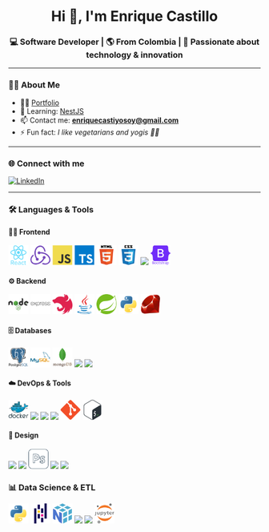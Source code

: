 <h1 align="center">Hi 👋, I'm Enrique Castillo</h1>
<h3 align="center">💻 Software Developer | 🌎 From Colombia | 🚀 Passionate about technology & innovation</h3>

---

### 👨‍💻 About Me

- 👨‍💻 [Portfolio](https://portfolio-kikecastillocolombias-projects.vercel.app/index.html)
- 🌱 Learning: [NestJS](https://nestjs.com/)   
- 📫 Contact me: **enriquecastiyosoy@gmail.com**  
- ⚡ Fun fact: *I like vegetarians and yogis 🧘‍♂️*  

---

### 🌐 Connect with me
<p align="left">
<a href="https://www.linkedin.com/in/joseenriquecastillo/" target="blank">
  <img src="https://img.shields.io/badge/LinkedIn-%230077B5.svg?&style=for-the-badge&logo=linkedin&logoColor=white" alt="LinkedIn"/>
</a>
</p>

---

### 🛠️ Languages & Tools

#### 👨‍🎨 Frontend
<p>
  <img src="https://raw.githubusercontent.com/devicons/devicon/master/icons/react/react-original-wordmark.svg" width="40"/> 
  <img src="https://raw.githubusercontent.com/devicons/devicon/master/icons/redux/redux-original.svg" width="40"/>
  <img src="https://raw.githubusercontent.com/devicons/devicon/master/icons/javascript/javascript-original.svg" width="40"/>
  <img src="https://raw.githubusercontent.com/devicons/devicon/master/icons/typescript/typescript-original.svg" width="40"/>
  <img src="https://raw.githubusercontent.com/devicons/devicon/master/icons/html5/html5-original-wordmark.svg" width="40"/>
  <img src="https://raw.githubusercontent.com/devicons/devicon/master/icons/css3/css3-original-wordmark.svg" width="40"/>
  <img src="https://www.vectorlogo.zone/logos/tailwindcss/tailwindcss-icon.svg" width="40"/>
  <img src="https://raw.githubusercontent.com/devicons/devicon/master/icons/bootstrap/bootstrap-plain-wordmark.svg" width="40"/>
</p>

#### ⚙️ Backend
<p>
  <img src="https://raw.githubusercontent.com/devicons/devicon/master/icons/nodejs/nodejs-original-wordmark.svg" width="40"/>
  <img src="https://raw.githubusercontent.com/devicons/devicon/master/icons/express/express-original-wordmark.svg" width="40"/>
  <img src="https://raw.githubusercontent.com/devicons/devicon/master/icons/nestjs/nestjs-plain.svg" width="40"/>
  <img src="https://raw.githubusercontent.com/devicons/devicon/master/icons/java/java-original.svg" width="40"/>
  <img src="https://raw.githubusercontent.com/devicons/devicon/master/icons/spring/spring-original.svg" width="40"/>
  <img src="https://raw.githubusercontent.com/devicons/devicon/master/icons/python/python-original.svg" width="40"/>
  <img src="https://raw.githubusercontent.com/devicons/devicon/master/icons/ruby/ruby-original.svg" width="40"/>
</p>

#### 🗄️ Databases
<p>
  <img src="https://raw.githubusercontent.com/devicons/devicon/master/icons/postgresql/postgresql-original-wordmark.svg" width="40"/>
  <img src="https://raw.githubusercontent.com/devicons/devicon/master/icons/mysql/mysql-original-wordmark.svg" width="40"/>
  <img src="https://raw.githubusercontent.com/devicons/devicon/master/icons/mongodb/mongodb-original-wordmark.svg" width="40"/>
  <img src="https://www.vectorlogo.zone/logos/sqlite/sqlite-icon.svg" width="40"/>
  <img src="https://www.vectorlogo.zone/logos/mariadb/mariadb-icon.svg" width="40"/>
</p>

#### ☁️ DevOps & Tools
<p>
  <img src="https://raw.githubusercontent.com/devicons/devicon/master/icons/docker/docker-original-wordmark.svg" width="40"/>
  <img src="https://www.vectorlogo.zone/logos/google_cloud/google_cloud-icon.svg" width="40"/>
  <img src="https://www.vectorlogo.zone/logos/heroku/heroku-icon.svg" width="40"/>
  <img src="https://www.vectorlogo.zone/logos/getpostman/getpostman-icon.svg" width="40"/>
  <img src="https://raw.githubusercontent.com/devicons/devicon/master/icons/git/git-original.svg" width="40"/>
  <img src="https://raw.githubusercontent.com/devicons/devicon/master/icons/bash/bash-original.svg" width="40"/>
</p>

#### 🎨 Design
<p>
  <img src="https://www.vectorlogo.zone/logos/figma/figma-icon.svg" width="40"/>
  <img src="https://www.vectorlogo.zone/logos/sketchapp/sketchapp-icon.svg" width="40"/>
  <img src="https://raw.githubusercontent.com/devicons/devicon/master/icons/photoshop/photoshop-line.svg" width="40"/>
  <img src="https://www.vectorlogo.zone/logos/adobe_xd/adobe_xd-icon.svg" width="40"/>
  <img src="https://www.vectorlogo.zone/logos/adobe_illustrator/adobe_illustrator-icon.svg" width="40"/>
</p>

### 📊 Data Science & ETL
<p>
  <!-- Python -->
  <img src="https://raw.githubusercontent.com/devicons/devicon/master/icons/python/python-original.svg" width="40"/>
  <!-- Pandas -->
  <img src="https://raw.githubusercontent.com/devicons/devicon/master/icons/pandas/pandas-original.svg" width="40"/>
  <!-- Numpy -->
  <img src="https://raw.githubusercontent.com/devicons/devicon/master/icons/numpy/numpy-original.svg" width="40"/>
  <!-- Matplotlib -->
  <img src="https://upload.wikimedia.org/wikipedia/commons/8/84/Matplotlib_icon.svg" width="40"/>
  <!-- Seaborn -->
  <img src="https://seaborn.pydata.org/_static/logo-wide-lightbg.svg" width="100"/>
  <!-- Jupyter -->
  <img src="https://raw.githubusercontent.com/devicons/devicon/master/icons/jupyter/jupyter-original-wordmark.svg" width="40"/>
</p>
